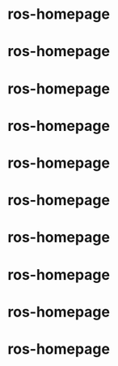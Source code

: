 # ros-homepage
# ros-homepage
# ros-homepage
# ros-homepage
# ros-homepage
# ros-homepage
# ros-homepage
# ros-homepage
# ros-homepage
# ros-homepage
